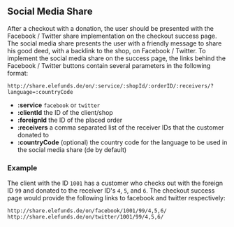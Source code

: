 ## Social Media Share

After a checkout with a donation, the user should be presented with the Facebook / Twitter share implementation on the checkout success page. The social media share presents the user with a friendly message to share his good deed, with a backlink to the shop, on Facebook / Twitter. To implement the social media share on the success page, the links behind the Facebook / Twitter buttons contain several parameters in the following format:

    http://share.elefunds.de/on/:service/:shopId/:orderID/:receivers/?language=:countryCode

* **:service** `facebook` or `twitter`
* **:clientId** the ID of the client/shop
* **:foreignId** the ID of the placed order
* **:receivers** a comma separated list of the receiver IDs that the customer donated to
* **:countryCode** (optional) the country code for the language to be used in the social media share (de by default)

### Example

The client with the ID `1001` has a customer who checks out with the foreign ID `99` and donated to the receiver ID's `4`, `5`, and `6`. The checkout success page would provide the following links to facebook and twitter respectively:

```
http://share.elefunds.de/on/facebook/1001/99/4,5,6/
http://share.elefunds.de/on/twitter/1001/99/4,5,6/
```